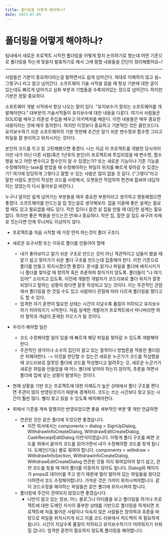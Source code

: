```yaml
---
title: 폴더링을 어떻게 해야하나?
date: 2023.07.05
---
```


# 폴더링을 어떻게 해야하나?

팀내에서 새로운 프로젝트 시작전 폴더링을 어떻게 할지 논의하기로 했는데 어떤 기준으로 폴더링을 하는게 맞을지 발표하기로 해서 그때 말할 내용들을 간단히 정리해봤어요~!

---

사람들은 기본이 중요하다라는걸 말하면서도 쉽게 넘어간다. 제대로 이해하지 않고 음~ 그렇구나 라고 알고 넘어간다. 소프트웨어 기술 서적을 읽을 때 항상 기본에 대한 글이 있는데도 빠르게 넘어가고 심화 부분과 기법들을 수록되어있는 장으로 넘어간다. 하지만 기본은 정말 중요하다.

소프트웨어 개발 서적에서 항상 나오는 말이 있다. "유지보수가 잘되는 소프트웨어를 개발해야한다." 대부분의 기술서적들이 유지보수에 대한 내용을 다룬다. 여기서 사람들은 SOLID를 배우고 의존성 주입을 배우고 아키텍처를 배운다. 이런 내용들은 매우 종요한 내용이라는 것에 매우 동의한다. 하지만 이것보다 중요하고 기본적인 것은 클린코드다. 유지보수하기 쉬운 소프트웨어의 기본 첫번째 조건은 알기 쉬운 변수명과 함수명 그리고 파일을 잘 분리하고 위치시키는 것이다.

본인의 코드를 두고 잘 고민해봤으면 좋겠다. 나는 지금 이 프로젝트를 개발한 당사자이지만 내가 아닌 다른 사람(혹은 1년후의 본인)이 프로젝트에 투입되었을 때 변수명, 함수명을 보고 어떤 변수이고 함수인지 알 수 있겠는가? 또는 새로운 기능이나 기존 기능을 수정해야하는 task를 받았을 때 수정해야하는 파일의 위치를 빠르게 찾아갈 수 있겠는가? 여기에 당당하게 그렇다고 말할 수 있는 사람은 많이 없을 것 같다. ("그렇다"라고 말한 사람도 본인이 작성한 코드를 사랑해서, 오랫동안 작업하여 편견에 휩싸여 대답하지는 않았는지 다시 돌아보길 바란다.)

누구나 알지만 쉽게 넘어가는 부분들을 매우 중요한 부분이라고 생각하고 행동해줬으면 좋겠다. 소프트웨어를 만드는걸 집 짓는걸로 생각해보자. 집을 지을때 좋은 설계는 필요할 때도 있고 필요없을 때도 있다. 작은 집이나 잠깐 살 집을 만들 때 대단한 설계는 필요없다. 하지만 좋은 벽돌을 만드는건 언제나 중요하다. 작은 집, 잠깐 살 집도 싸구려 자재로 짓는다면 언제 무너져도 이상하지 않다.

- 프로젝트를 처음 시작할 때 가장 먼저 하는것이 폴더 구조다. 

- 새로운 요구사항 또는 이유로 폴더를 만들어야 할때
  - 내가 좋아보이고 알기 쉬운 구조로 만드는 것이 아닌 객관적이고 남들이 봤을 때 알기 쉽고 찾아가기 쉬운 폴더 구조를 만드는데 집중해야 한다. 이런 기준으로 폴더를 만들고 위치시켰으면 좋겠다. 문서를 읽거나 파일을 폴더에 배치시키거나 폴더를 찾아갈 때 창의적 혹은 추론하여 찾아가지 않도록. 폴더들이 "나 여기있어!" 소리치고 있도록. 이전에 개발한 개발자가 코드리뷰로 폴더 위치가 잘못되었다고 말하는 상황이 왔다면 잘못 작성되고 있는 것이다. 이는 주관적인 관점에서 폴더링을 한 것일 수도 있고 사람마다 관점에 따라 다르게 폴더링을 했다고도 할 수 있다.
  - 엄격한 자기 훈련이 필요한 상태는 시간이 지날수록 품질이 저하되고 유지보수하기 어려워지기 시작한다. 처음 설계한 개발자가 프로젝트에서 떠나버리면 여러 철학과 개념이 혼재된 카오스가 될 것이다.

- 우리가 해야할 일은
  - 코드 수정해야할 일이 있을 때 빠르게 해당 파일을 찾아갈 수 있도록 개발해야 한다.
  - 주관적인 생각이나 소수의 집단이 알고 있는 철학이나 방법론을 적용한 폴더링은 피해야한다. -> 이것을 판단할 수 있는건 새로운 누군가가 코드를 작성했을 때 코드리뷰로 잘못된 폴더에 코드를 작성했다고 알려주는 것, 새로운 누군가가 새로운 파일을 만들었을 때 어느 폴더에 넣어야 하는지 창의적, 추론을 하면서 폴더에 집에 넣는 상황이 발생하는 것이다.

- 현재 상황을 기반 또는 프로젝트에 대한 이해도가 높은 상태에서 폴더 구조를 짠다면 주관이 많이 반영된것이기 때문에 경계하자. 코드는 쓰는 시간보다 찾고 읽는 시간이 훨씬 많다. 빨리 찾고 읽을 수 있도록 배치해야한다.

- 위에서 기준을 계속 말했지만 반영되었으면 좋을 세부적인 부분 몇 개만 언급하면
  - 연관된 것은 같은 폴더에 두었으면 좋겠습니다.
    - 이전 회사에서는 components > dialog > SignUpDialog, WithdrawInfoCreateDialog, WithdrawEditCreateDialog, CashReceiptEditDialog 이런식이였습니다. 이렇게 폴더 구조를 짜면 코드를 위에서 끝까지 코드를 읽어가면서 내가 수정해야할 코드를 찾게 됩니다. 도메인(기능) 별로 묶여야 합니다. components > withdraw > WithdrawInfoSection, WithdrawInfoCreateDialog, WithdrawEditCreateDialog 연관된 것들 끼리 묶여있어야 찾기 쉽고, 관련 코드를 찾을 때 여러 폴더를 이동하지 않아도 됩니다. Dialog와 페이지가 props로 데이터를 주고 받기 때문에 멀리 떨어져 있는 파일들을 왔다갔다하면서 코드 수정해야합니다. 가까운 것은 가까이 위치시켜야합니다. 같이 코드수정을 해야하는 파일들은 같은 폴더에 위치시켜야 합니다.
  - 폴더링에 주간이 관여되지 않았으면 좋겠습니다.
    - 나만이 알고 있는 정보, 어느 블로그나 아티클을 보고 폴더링을 하거나 프로젝트에 대한 도메인 지식이 풍부한 상태를 기반으로 폴더링을 하게되면 프로젝트에 처음 들어온 사람이나 익숙치 않은 사람들은 창의력과 추론을 바탕으로 파일을 위치시키게 되고 이를 코드 리뷰에서 피드백이 꼭 필요하게 됩니다. 시간이 지날수록 품질이 저하되고 유지보수하기가 어려워지기 쉬워질 겁니다. 엄격한 훈련이 필요하지 않도록 폴더링을 해야합니다.
